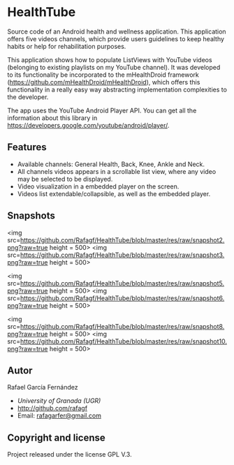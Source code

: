 HealthTube
========================

Source code of an Android health and wellness application. This application offers five videos channels, which provide users guidelines to keep healthy habits or help for rehabilitation purposes. 

This application shows how to populate ListViews with YouTube videos (belonging to existing playlists on my YouTube channel). It was developed to its functionality be incorporated to the mHealthDroid framework (https://github.com/mHealthDroid/mHealthDroid), which offers this functionality in a really easy way abstracting implementation complexities to the developer. 

The app uses the YouTube Android Player API. You can get all the information about this library in https://developers.google.com/youtube/android/player/.

## Features

- Available channels: General Health, Back, Knee, Ankle and Neck.
- All channels videos appears in a scrollable list view, where any video may be selected to be displayed.
- Video visualization in a embedded player on the screen.
- Videos list extendable/collapsible, as well as the embedded player.

## Snapshots

<img src=https://github.com/Rafagf/HealthTube/blob/master/res/raw/snapshot2.png?raw=true height = 500>
<img src=https://github.com/Rafagf/HealthTube/blob/master/res/raw/snapshot3.png?raw=true height = 500>

<img src=https://github.com/Rafagf/HealthTube/blob/master/res/raw/snapshot5.png?raw=true height = 500>
<img src=https://github.com/Rafagf/HealthTube/blob/master/res/raw/snapshot6.png?raw=true height = 500>

<img src=https://github.com/Rafagf/HealthTube/blob/master/res/raw/snapshot8.png?raw=true height = 500>
<img src=https://github.com/Rafagf/HealthTube/blob/master/res/raw/snapshot10.png?raw=true height = 500>

## Autor

Rafael García Fernández

* _University of Granada (UGR)_
* http://github.com/rafagf
* Email: rafagarfer@gmail.com

## Copyright and license

Project released under the license GPL V.3.
